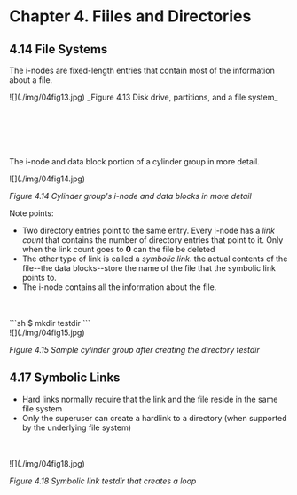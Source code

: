 # Chapter 4. Fiiles and Directories

## 4.14 File Systems

The i-nodes are fixed-length entries that contain most of the information about a file.

<div style={{textAlign:'center'}}>
![](./img/04fig13.jpg)
_Figure 4.13 Disk drive, partitions, and a file system_
</div>

<br/>
<br/>
<br/>
<br/>
<br/>

The i-node and data block portion of a cylinder group in more detail.

<div style={{textAlign:'center'}}>
![](./img/04fig14.jpg)

_Figure 4.14 Cylinder group's i-node and data blocks in more detail_

</div>

Note points:

- Two directory entries point to the same entry. Every i-node has a _link count_ that contains the number of directory entries that point to it. Only when the link count goes to **0** can the file be deleted
- The other type of link is called a _symbolic link_. the actual contents of the file--the data blocks--store the name of the file that the symbolic link points to.
- The i-node contains all the information about the file.
  <br/>

<br/>
<br/>
```sh
$ mkdir testdir
```

<div style={{textAlign:'center'}}>
![](./img/04fig15.jpg)

_Figure 4.15 Sample cylinder group after creating the directory testdir_

</div>

## 4.17 Symbolic Links

- Hard links normally require that the link and the file reside in the same file system
- Only the superuser can create a hardlink to a directory (when supported by the underlying file system)

<br/>
<br/>
<div style={{textAlign:'center'}}>
![](./img/04fig18.jpg)

_Figure 4.18 Symbolic link testdir that creates a loop_

</div>
